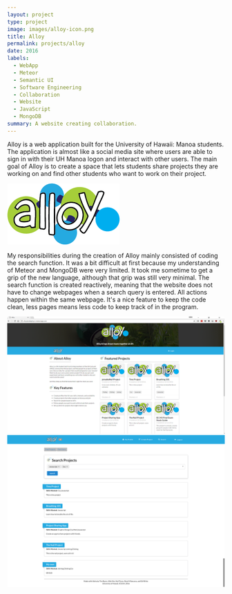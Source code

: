 ```yaml
---
layout: project
type: project
image: images/alloy-icon.png
title: Alloy
permalink: projects/alloy
date: 2016
labels:
  - WebApp
  - Meteor
  - Semantic UI
  - Software Engineering
  - Collaboration
  - Website
  - JavaScript
  - MongoDB
summary: A website creating collaboration.
---
```


Alloy is a web application built for the University of Hawaii: Manoa students.  The application is almost like a social media site where users are able to sign in with their UH Manoa logon and interact with other users.  The main goal of Alloy is to create a space that lets students share projects they are working on and find other students who want to work on their project.

<img class="ui large centered image" src="../images/alloy-wordmark.png">

My responsibilities during the creation of Alloy mainly consisted of coding the search function.  It was a bit difficult at first because my understanding of Meteor and MongoDB were very limited.  It took me sometime to get a grip of the new language, although that grip was still very minimal.  The search function is created reactively, meaning that the website does not have to change webpages when a search query is entered.  All actions happen within the same webpage.  It's a nice feature to keep the code clean, less pages means less code to keep track of in the program.


<img class="ui big centered image" src="../images/logged-out-home.png">
<br>
<img class="ui big centered image" src="../images/project-search-final.png">

